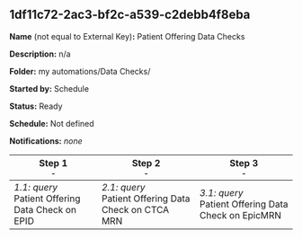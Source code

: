 ## 1df11c72-2ac3-bf2c-a539-c2debb4f8eba

**Name** (not equal to External Key)**:** Patient Offering Data Checks

**Description:** n/a

**Folder:** my automations/Data Checks/

**Started by:** Schedule

**Status:** Ready

**Schedule:** Not defined

**Notifications:** _none_


| Step 1<br>_<small>-</small>_ | Step 2<br>_<small>-</small>_ | Step 3<br>_<small>-</small>_ |
| --- | --- | --- |
| _1.1: query_<br>Patient Offering Data Check on EPID | _2.1: query_<br>Patient Offering Data Check on CTCA MRN | _3.1: query_<br>Patient Offering Data Check on EpicMRN |
